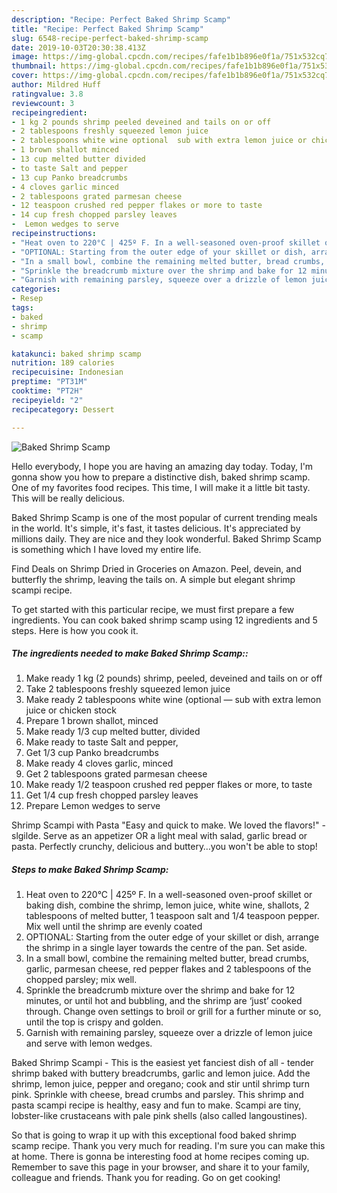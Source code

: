 ```yaml
---
description: "Recipe: Perfect Baked Shrimp Scamp"
title: "Recipe: Perfect Baked Shrimp Scamp"
slug: 6548-recipe-perfect-baked-shrimp-scamp
date: 2019-10-03T20:30:38.413Z
image: https://img-global.cpcdn.com/recipes/fafe1b1b896e0f1a/751x532cq70/baked-shrimp-scamp-recipe-main-photo.jpg
thumbnail: https://img-global.cpcdn.com/recipes/fafe1b1b896e0f1a/751x532cq70/baked-shrimp-scamp-recipe-main-photo.jpg
cover: https://img-global.cpcdn.com/recipes/fafe1b1b896e0f1a/751x532cq70/baked-shrimp-scamp-recipe-main-photo.jpg
author: Mildred Huff
ratingvalue: 3.8
reviewcount: 3
recipeingredient:
- 1 kg 2 pounds shrimp peeled deveined and tails on or off
- 2 tablespoons freshly squeezed lemon juice
- 2 tablespoons white wine optional  sub with extra lemon juice or chicken stock
- 1 brown shallot minced
- 13 cup melted butter divided
- to taste Salt and pepper
- 13 cup Panko breadcrumbs
- 4 cloves garlic minced
- 2 tablespoons grated parmesan cheese
- 12 teaspoon crushed red pepper flakes or more to taste
- 14 cup fresh chopped parsley leaves
-  Lemon wedges to serve
recipeinstructions:
- "Heat oven to 220°C | 425º F. In a well-seasoned oven-proof skillet or baking dish, combine the shrimp, lemon juice, white wine, shallots, 2 tablespoons of melted butter, 1 teaspoon salt and 1/4 teaspoon pepper. Mix well until the shrimp are evenly coated"
- "OPTIONAL: Starting from the outer edge of your skillet or dish, arrange the shrimp in a single layer towards the centre of the pan. Set aside."
- "In a small bowl, combine the remaining melted butter, bread crumbs, garlic, parmesan cheese, red pepper flakes and 2 tablespoons of the chopped parsley; mix well."
- "Sprinkle the breadcrumb mixture over the shrimp and bake for 12 minutes, or until hot and bubbling, and the shrimp are ‘just’ cooked through. Change oven settings to broil or grill for a further minute or so, until the top is crispy and golden."
- "Garnish with remaining parsley, squeeze over a drizzle of lemon juice and serve with lemon wedges."
categories:
- Resep
tags:
- baked
- shrimp
- scamp

katakunci: baked shrimp scamp
nutrition: 189 calories
recipecuisine: Indonesian
preptime: "PT31M"
cooktime: "PT2H"
recipeyield: "2"
recipecategory: Dessert

---
```



![Baked Shrimp Scamp](https://img-global.cpcdn.com/recipes/fafe1b1b896e0f1a/751x532cq70/baked-shrimp-scamp-recipe-main-photo.jpg)

Hello everybody, I hope you are having an amazing day today. Today, I'm gonna show you how to prepare a distinctive dish, baked shrimp scamp. One of my favorites food recipes. This time, I will make it a little bit tasty. This will be really delicious.

Baked Shrimp Scamp is one of the most popular of current trending meals in the world. It's simple, it's fast, it tastes delicious. It's appreciated by millions daily. They are nice and they look wonderful. Baked Shrimp Scamp is something which I have loved my entire life.

Find Deals on Shrimp Dried in Groceries on Amazon. Peel, devein, and butterfly the shrimp, leaving the tails on. A simple but elegant shrimp scampi recipe.


To get started with this particular recipe, we must first prepare a few ingredients. You can cook baked shrimp scamp using 12 ingredients and 5 steps. Here is how you cook it.

##### The ingredients needed to make Baked Shrimp Scamp::

1. Make ready 1 kg (2 pounds) shrimp, peeled, deveined and tails on or off
1. Take 2 tablespoons freshly squeezed lemon juice
1. Make ready 2 tablespoons white wine (optional — sub with extra lemon juice or chicken stock
1. Prepare 1 brown shallot, minced
1. Make ready 1/3 cup melted butter, divided
1. Make ready to taste Salt and pepper,
1. Get 1/3 cup Panko breadcrumbs
1. Make ready 4 cloves garlic, minced
1. Get 2 tablespoons grated parmesan cheese
1. Make ready 1/2 teaspoon crushed red pepper flakes or more, to taste
1. Get 1/4 cup fresh chopped parsley leaves
1. Prepare  Lemon wedges to serve


Shrimp Scampi with Pasta &#34;Easy and quick to make. We loved the flavors!&#34; - slgilde. Serve as an appetizer OR a light meal with salad, garlic bread or pasta. Perfectly crunchy, delicious and buttery…you won&#39;t be able to stop! 

##### Steps to make Baked Shrimp Scamp:

1. Heat oven to 220°C | 425º F. In a well-seasoned oven-proof skillet or baking dish, combine the shrimp, lemon juice, white wine, shallots, 2 tablespoons of melted butter, 1 teaspoon salt and 1/4 teaspoon pepper. Mix well until the shrimp are evenly coated
1. OPTIONAL: Starting from the outer edge of your skillet or dish, arrange the shrimp in a single layer towards the centre of the pan. Set aside.
1. In a small bowl, combine the remaining melted butter, bread crumbs, garlic, parmesan cheese, red pepper flakes and 2 tablespoons of the chopped parsley; mix well.
1. Sprinkle the breadcrumb mixture over the shrimp and bake for 12 minutes, or until hot and bubbling, and the shrimp are ‘just’ cooked through. Change oven settings to broil or grill for a further minute or so, until the top is crispy and golden.
1. Garnish with remaining parsley, squeeze over a drizzle of lemon juice and serve with lemon wedges.


Baked Shrimp Scampi - This is the easiest yet fanciest dish of all - tender shrimp baked with buttery breadcrumbs, garlic and lemon juice. Add the shrimp, lemon juice, pepper and oregano; cook and stir until shrimp turn pink. Sprinkle with cheese, bread crumbs and parsley. This shrimp and pasta scampi recipe is healthy, easy and fun to make. Scampi are tiny, lobster-like crustaceans with pale pink shells (also called langoustines). 

So that is going to wrap it up with this exceptional food baked shrimp scamp recipe. Thank you very much for reading. I'm sure you can make this at home. There is gonna be interesting food at home recipes coming up. Remember to save this page in your browser, and share it to your family, colleague and friends. Thank you for reading. Go on get cooking!
